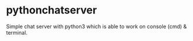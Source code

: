 # pythonchatserver
Simple chat server with python3 which is able to work on console (cmd) &amp; terminal.
